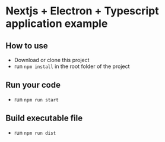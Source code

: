 # Nextjs + Electron + Typescript application example

## How to use

* Download or clone this project
* run `npm install` in the root folder of the project


## Run your code

* run `npm run start`

## Build executable file

* run `npm run dist`
